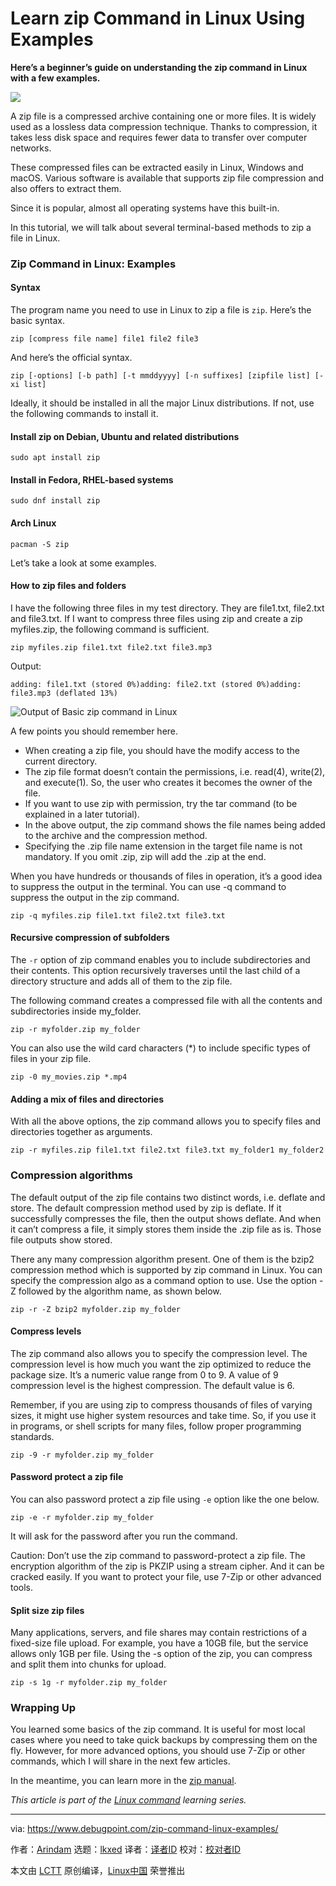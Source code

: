 [#]: subject: "Learn zip Command in Linux Using Examples"
[#]: via: "https://www.debugpoint.com/zip-command-linux-examples/"
[#]: author: "Arindam https://www.debugpoint.com/author/admin1/"
[#]: collector: "lkxed"
[#]: translator: " "
[#]: reviewer: " "
[#]: publisher: " "
[#]: url: " "

Learn zip Command in Linux Using Examples
======

**Here’s a beginner’s guide on understanding the zip command in Linux with a few examples.**

![][1]

A zip file is a compressed archive containing one or more files. It is widely used as a lossless data compression technique. Thanks to compression, it takes less disk space and requires fewer data to transfer over computer networks.

These compressed files can be extracted easily in Linux, Windows and macOS. Various software is available that supports zip file compression and also offers to extract them.

Since it is popular, almost all operating systems have this built-in.

In this tutorial, we will talk about several terminal-based methods to zip a file in Linux.

### Zip Command in Linux: Examples

#### Syntax

The program name you need to use in Linux to zip a file is `zip`. Here’s the basic syntax.

```
zip [compress file name] file1 file2 file3
```

And here’s the official syntax.

```
zip [-options] [-b path] [-t mmddyyyy] [-n suffixes] [zipfile list] [-xi list]
```

Ideally, it should be installed in all the major Linux distributions. If not, use the following commands to install it.

#### Install zip on Debian, Ubuntu and related distributions

```
sudo apt install zip
```

#### Install in Fedora, RHEL-based systems

```
sudo dnf install zip
```

#### Arch Linux

```
pacman -S zip
```

Let’s take a look at some examples.

#### How to zip files and folders

I have the following three files in my test directory. They are file1.txt, file2.txt and file3.txt. If I want to compress three files using zip and create a zip myfiles.zip, the following command is sufficient.

```
zip myfiles.zip file1.txt file2.txt file3.mp3
```

Output:

```
adding: file1.txt (stored 0%)adding: file2.txt (stored 0%)adding: file3.mp3 (deflated 13%)
```

![Output of Basic zip command in Linux][2]

A few points you should remember here.

- When creating a zip file, you should have the modify access to the current directory.
- The zip file format doesn’t contain the permissions, i.e. read(4), write(2), and execute(1). So, the user who creates it becomes the owner of the file.
- If you want to use zip with permission, try the tar command (to be explained in a later tutorial).
- In the above output, the zip command shows the file names being added to the archive and the compression method.
- Specifying the .zip file name extension in the target file name is not mandatory. If you omit .zip, zip will add the .zip at the end.

When you have hundreds or thousands of files in operation, it’s a good idea to suppress the output in the terminal. You can use -q command to suppress the output in the zip command.

```
zip -q myfiles.zip file1.txt file2.txt file3.txt
```

#### Recursive compression of subfolders

The `-r` option of zip command enables you to include subdirectories and their contents. This option recursively traverses until the last child of a directory structure and adds all of them to the zip file.

The following command creates a compressed file with all the contents and subdirectories inside my_folder.

```
zip -r myfolder.zip my_folder
```

You can also use the wild card characters (*) to include specific types of files in your zip file.

```
zip -0 my_movies.zip *.mp4
```

#### Adding a mix of files and directories

With all the above options, the zip command allows you to specify files and directories together as arguments.

```
zip -r myfiles.zip file1.txt file2.txt file3.txt my_folder1 my_folder2
```

### Compression algorithms

The default output of the zip file contains two distinct words, i.e. deflate and store. The default compression method used by zip is deflate. If it successfully compresses the file, then the output shows deflate. And when it can’t compress a file, it simply stores them inside the .zip file as is. Those file outputs show stored.

There any many compression algorithm present. One of them is the bzip2 compression method which is supported by zip command in Linux. You can specify the compression algo as a command option to use. Use the option -Z followed by the algorithm name, as shown below.

```
zip -r -Z bzip2 myfolder.zip my_folder
```

#### Compress levels

The zip command also allows you to specify the compression level. The compression level is how much you want the zip optimized to reduce the package size. It’s a numeric value range from 0 to 9. A value of 9 compression level is the highest compression. The default value is 6.

Remember, if you are using zip to compress thousands of files of varying sizes, it might use higher system resources and take time. So, if you use it in programs, or shell scripts for many files, follow proper programming standards.

```
zip -9 -r myfolder.zip my_folder
```

#### Password protect a zip file

You can also password protect a zip file using `-e` option like the one below.

```
zip -e -r myfolder.zip my_folder
```

It will ask for the password after you run the command.

Caution: Don’t use the zip command to password-protect a zip file. The encryption algorithm of the zip is PKZIP using a stream cipher. And it can be cracked easily. If you want to protect your file, use 7-Zip or other advanced tools.

#### Split size zip files

Many applications, servers, and file shares may contain restrictions of a fixed-size file upload. For example, you have a 10GB file, but the service allows only 1GB per file. Using the -s option of the zip, you can compress and split them into chunks for upload.

```
zip -s 1g -r myfolder.zip my_folder
```

### Wrapping Up

You learned some basics of the zip command. It is useful for most local cases where you need to take quick backups by compressing them on the fly. However, for more advanced options, you should use 7-Zip or other commands, which I will share in the next few articles.

In the meantime, you can learn more in the [zip manual][3].

_This article is part of the [Linux command][4] learning series._

--------------------------------------------------------------------------------

via: https://www.debugpoint.com/zip-command-linux-examples/

作者：[Arindam][a]
选题：[lkxed][b]
译者：[译者ID](https://github.com/译者ID)
校对：[校对者ID](https://github.com/校对者ID)

本文由 [LCTT](https://github.com/LCTT/TranslateProject) 原创编译，[Linux中国](https://linux.cn/) 荣誉推出

[a]: https://www.debugpoint.com/author/admin1/
[b]: https://github.com/lkxed
[1]: https://www.debugpoint.com/wp-content/uploads/2023/01/zip-file-head.jpg
[2]: https://www.debugpoint.com/wp-content/uploads/2023/01/Output-of-Basic-zip-command-in-Linux.jpg
[3]: https://linux.die.net/man/1/zip
[4]: https://www.debugpoint.com/category/linux-commands
